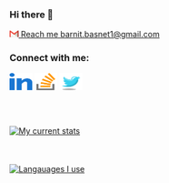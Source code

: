 ### Hi there 👋

<!--
**barnit88/barnit88** is a ✨ _special_ ✨ repository because its `README.md` (this file) appears on your GitHub profile.

Here are some ideas to get you started:

- 🔭 I’m currently working on ...
- 🌱 I’m currently learning ...
- 👯 I’m looking to collaborate on ...
- 🤔 I’m looking for help with ...
- 💬 Ask me about ...
- 📫 How to reach me: ...
- 😄 Pronouns: ...
- ⚡ Fun fact: ...
-->

<div>
  <a href="mailto:https://gmail.com/barnit.basnet1@gmail.com" text-decoration="none">
    <p>
      <img width="16px" src="https://raw.githubusercontent.com/barnit88/barnit88/main/assets/img/gmail-icon.png" alt="barnit.basnet1@gmail.com" title="barnit.basnet1@gmail.com"/>  
      Reach me barnit.basnet1@gmail.com
    </p>
  </a>
</div>

<div>
  <h3 align="left">Connect with me:</h3>
  <p align="left">
    <a href="https://www.linkedin.com/in/barnit-basnet-244a651a6/" target="blank"><img align="center" src="https://raw.githubusercontent.com/barnit88/barnit88/main/assets/svg/linkedIn.svg" alt="Barnit Basnet" height="30" width="40" /></a>
    <a href="https://stackoverflow.com/users/9851400/barnit-basnet" target="blank"><img align="center" src="https://raw.githubusercontent.com/barnit88/barnit88/main/assets/svg/stack-overflow.svg" alt="Barnit Basnet" height="30" width="40" /></a>
    <a href="https://twitter.com/BarnitBasnet" target="blank"><img align="center" src="https://raw.githubusercontent.com/barnit88/barnit88/main/assets/svg/twitter.svg"     alt="Barnit Basnet" height="30" width="40" /></a>
  </p>
</div>

<br><br/>

<a href="https://github.com/barnit88">
  <img align="center" src="https://github-readme-stats.vercel.app/api?username=barnit88&count_private=true&custom_title=My%20Current%20Stats&card_width=1800&layout=compact&hide=contribs,issues,prs&show_icons=true&theme=radical" alt="My current stats" />
</a>

<br/><br/>
<span>
<a href="https://github.com/barnit88">
  <img align="center" src="https://github-readme-stats.vercel.app/api/top-langs/?username=barnit88&layout=compact&theme=radical&custom_title=What%20I%20play%20with%20these%20days&langs_count=10" alt="Langauages I use" />
</a>
</span>
